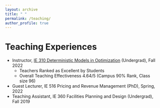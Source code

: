 ```yaml
---
layout: archive
title: " "
permalink: /teaching/
author_profile: true
---
```


# Teaching Experiences
- Instructor, [IE 310 Deterministic Models in Optimization](https://zikunye2.github.io/teaching/ie310-fa-22) (Undergrad), Fall 2022
  - Teachers Ranked as Excellent by Students
  - Overall Teaching Effectiveness 4.64/5 (Campus 90% Rank, Class size 96)
- Guest Lecturer, IE 516 Pricing and Revenue Management (PhD), Spring, 2022
- Teaching Assistant, IE 360 Facilities Planning and Design (Undergrad), Fall 2019





